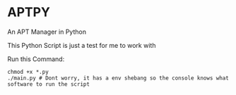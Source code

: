 # APTPY

An APT Manager in Python

This Python Script is just a test for me to work with

Run this Command:

```
chmod +x *.py
./main.py # Dont worry, it has a env shebang so the console knows what software to run the script
```

